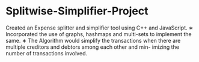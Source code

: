 # Splitwise-Simplifier-Project
Created an Expense splitter and simplifier tool using C++ and JavaScript. ∗ Incorporated the use of graphs, hashmaps and multi-sets to implement the same. ∗ The Algorithm would simplify the transactions when there are multiple creditors and debtors among each other and min- imizing the number of transactions involved.
